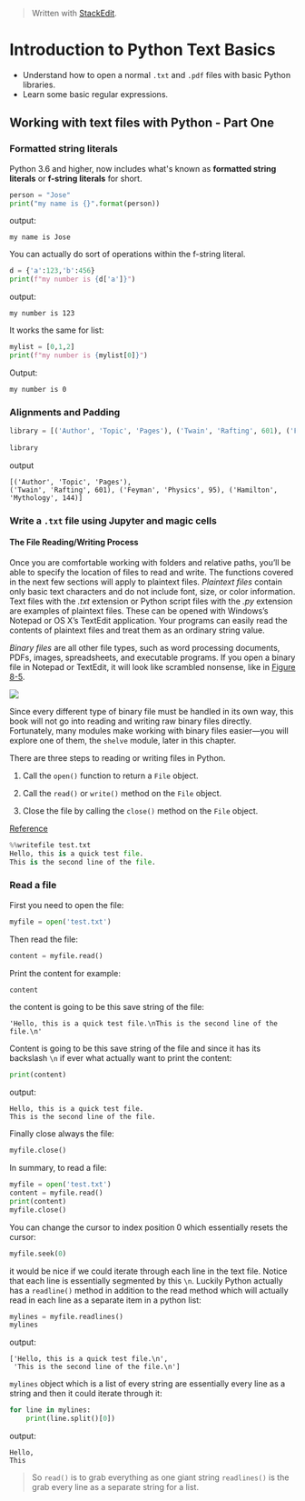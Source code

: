 > Written with [StackEdit](https://stackedit.io/).

# Introduction to Python Text Basics

- Understand how to open a normal `.txt` and `.pdf` files with basic Python libraries.
- Learn some basic regular expressions.

## Working with text files with Python - Part One

### Formatted string literals
Python 3.6 and higher, now includes what's known as **formatted string literals** or **f-string literals** for short.
```python
person = "Jose"
print("my name is {}".format(person))
```
output:
```
my name is Jose
```
You can actually do sort of operations within the f-string literal.
```python
d = {'a':123,'b':456}
print(f"my number is {d['a']}")
```
output:
```
my number is 123
```
  
It works the same for list:
```python
mylist = [0,1,2]
print(f"my number is {mylist[0]}")
```
Output:
```
my number is 0
```
### Alignments and Padding

```python
library = [('Author', 'Topic', 'Pages'), ('Twain', 'Rafting', 601), ('Feyman', 'Physics', 95), ('Hamilton', 'Mythology', 144)]
  
library
```
output
```
[('Author', 'Topic', 'Pages'), 
('Twain', 'Rafting', 601), ('Feyman', 'Physics', 95), ('Hamilton', 'Mythology', 144)]
```


### Write a `.txt` file using Jupyter and magic cells

####  The File Reading/Writing Process

Once you are comfortable working with folders and relative paths, you’ll be able to specify the location of files to read and write. The functions covered in the next few sections will apply to plaintext files.  _Plaintext files_  contain only basic text characters and do not include font, size, or color information. Text files with the  _.txt_  extension or Python script files with the  _.py_  extension are examples of plaintext files. These can be opened with Windows’s Notepad or OS X’s TextEdit application. Your programs can easily read the contents of plaintext files and treat them as an ordinary string value.

_Binary files_  are all other file types, such as word processing documents, PDFs, images, spreadsheets, and executable programs. If you open a binary file in Notepad or TextEdit, it will look like scrambled nonsense, like in  [Figure 8-5](https://automatetheboringstuff.com/chapter8/#calibre_link-86 "Figure 8-5. The Windows calc.exe program opened in Notepad").

![](https://automatetheboringstuff.com/images/000046.jpg)

Since every different type of binary file must be handled in its own way, this book will not go into reading and writing raw binary files directly. Fortunately, many modules make working with binary files easier—you will explore one of them, the  `shelve`  module, later in this chapter.

There are three steps to reading or writing files in Python.

1.  Call the  `open()`  function to return a  `File`  object.
    
2.  Call the  `read()`  or  `write()`  method on the  `File`  object.
    
3.  Close the file by calling the  `close()`  method on the  `File`  object.

[Reference](https://automatetheboringstuff.com/chapter8/)

```python
%%writefile test.txt
Hello, this is a quick test file.
This is the second line of the file.
```

### Read a file

First you need to open the file:
```python
myfile = open('test.txt')
```
Then read the file:
```python
content = myfile.read()
```
Print the content for example:
```python
content
```
the content is going to be this save string of the file:
```
'Hello, this is a quick test file.\nThis is the second line of the file.\n'
```
Content is going to be this save string of the file and since it has its backslash `\n` if ever what actually want to print the content:
```python
print(content)
```
output:
```
Hello, this is a quick test file.
This is the second line of the file.
```
Finally close always the file:
```python
myfile.close()
```
In summary, to read a file:
```python
myfile = open('test.txt')
content = myfile.read()
print(content)
myfile.close()
```
You can change the cursor to index position 0 which essentially resets the cursor:
```python
myfile.seek(0)
```
it would be nice if we could iterate through each line in the text file. Notice that each line is essentially segmented by this `\n`. Luckily Python actually has a `readline()` method in addition to the read method which will actually read in each line as a separate item in a python list:
```python
mylines = myfile.readlines()
mylines
```
output:
```
['Hello, this is a quick test file.\n',
 'This is the second line of the file.\n']
```
`mylines` object which is a list of every string are essentially every line as a string and then it could iterate through it:
```python
for line in mylines:
    print(line.split()[0])
```
output:
```
Hello,
This
```
>So `read()` is to grab everything as one giant string `readlines()` is the grab every line as a separate string for a list.
<!--stackedit_data:
eyJoaXN0b3J5IjpbLTE5Mjc0MzA4NCwtMTI5OTAxMzIwMywxMD
MyMzE1Nzg1LC01ODg3MzU1NDUsLTIwNDE3MTM1NjBdfQ==
-->